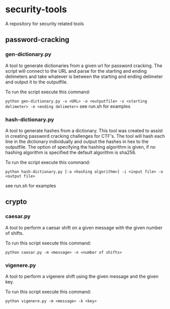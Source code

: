 # security-tools
A repository for security related tools

## password-cracking

### gen-dictionary.py
A tool to generate dictionaries from a given url for password cracking. The script will connect to the URL and parse for the starting and ending delimeters and take whatever is between the starting and ending delimeter and output it to the outputfile. 

To run the script execute this command:

```python gen-dictionary.py -u <URL> -o <outputfile> -s <starting delimeter> -e <ending delimeter>```
see run.sh for examples

### hash-dictionary.py
A tool to generate hashes from a dictionary. This tool was created to assist in creating password cracking challenges for CTF's. The tool will hash each line in the dictionary individually and output the hashes in hex to the outputfile. The option of specifying the hashing algorithm is given, if no hashing algorithm is specified the default algorithm is sha256.

To run the script execute this command: 

```python hash-dictionary.py [-a <hashing algorithm>] -i <input file> -o <output file>```

see run.sh for examples

## crypto

### caesar.py
A tool to perform a caesar shift on a given message with the given number of shifts. 

To run this script execute this command:

```python caesar.py -m <message> -n <number of shifts>```

### vigenere.py
A tool to perform a vigenere shift using the given message and the given key. 

To run this script execute this command: 

```python vigenere.py -m <message> -k <key>```
